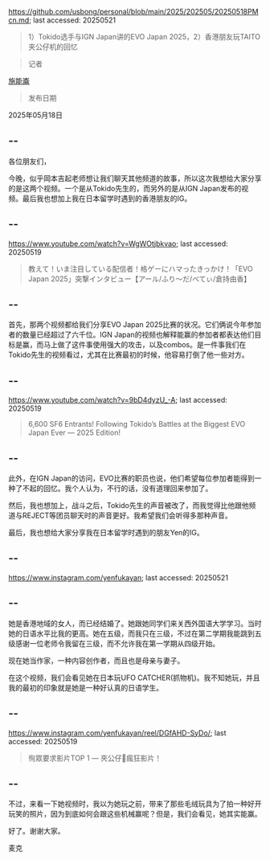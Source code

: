 https://github.com/usbong/personal/blob/main/2025/202505/20250518PMcn.md; last accessed: 20250521

> 1）Tokido选手与IGN Japan讲的EVO Japan 2025，2）香港朋友玩TAITO夹公仔机的回忆

> 记者

[施能崙](https://www.linkedin.com/in/michaelsyson/)

> 发布日期

2025年05月18日

## --

各位朋友们，

今晚，似乎岡本吉起老师想让我们聊天其他频道的故事，所以这次我想给大家分享的是这两个视频。一个是从Tokido先生的，而另外的是从IGN Japan发布的视频。最后我也想加上我在日本留学时遇到的香港朋友的IG。

## --

https://www.youtube.com/watch?v=WgWOtjbkvao; last accessed: 20250519

> 教えて！いま注目している配信者！格ゲーにハマったきっかけ！「EVO Japan 2025」突撃インタビュー【アール/ふり～だ/べてぃ/倉持由香】 

## --

首先，那两个视频都给我们分享EVO Japan 2025比赛的状况。它们俩说今年参加者的数量已经超过了六千位。IGN Japan的视频也解释能赢的参加者都表达他们目标是赢，而马上做了这件事使用强大的攻击，以及combos。是一件事我们在Tokido先生的视频看过，尤其在比赛最初的时候，他容易打倒了他一些对方。

## --

https://www.youtube.com/watch?v=9bD4dyzU_-A; last accessed: 20250519

> 6,600 SF6 Entrants! Following Tokido’s Battles at the Biggest EVO Japan Ever — 2025 Edition! 

## --

此外，在IGN Japan的访问，EVO比赛的职员也说，他们希望每位参加者能得到一种了不起的回忆。我个人认为，不行的话，没有道理回来参加了。

然后，我也想加上，战斗之后，Tokido先生的声音被改了，而我觉得比他跟他频道与REJECT等团员聊天时的声音更好。我希望我们会听得多那种声音。

最后，我也想给大家分享我在日本留学时遇到的朋友Yen的IG。

## --

https://www.instagram.com/yenfukayan; last accessed: 20250521

## --

她是香港地域的女人，而已经结婚了。她跟她同学们来关西外国语大学学习。当时她的日语水平比我的更高。她在五级，而我只在三级，不过在第二学期我能跳到五级感谢一位老师令我留在三级，而不允许我在第一学期从四级开始。

现在她当作家，一种内容创作者，而且也是母亲与妻子。

在这个视频，我们会看见她在日本玩UFO CATCHER(抓物机)。我不知她玩，并且我的最初的印象就是她是一种好认真的日语学生。

## --

https://www.instagram.com/yenfukayan/reel/DGfAHD-SyDo/; last accessed: 20250519

> 徇眾要求影片TOP 1 — 夾公仔🧸瘋狂影片！

## --

不过，来看一下她视频时，我以为她玩之前，带来了那些毛绒玩具为了拍一种好开玩笑的照片，因为到底如何会跟这些机械赢呢？但是，我们会看见，她其实能赢。

好了。谢谢大家。

麦克
